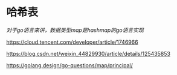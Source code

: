 # 哈希表

*对于go语言来讲，数据类型map是hashmap的go语言实现*




https://cloud.tencent.com/developer/article/1746966

https://blog.csdn.net/weixin_44829930/article/details/125435853

https://golang.design/go-questions/map/principal/
